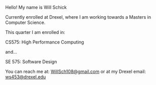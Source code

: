 Hello! My name is Will Schick

Currently enrolled at Drexel, where I am working towards a Masters in Computer Science.

This quarter I am enrolled in:

CS575: High Performance Computing

and...

SE 575: Software Design

You can reach me at: WillSch108@gmail.com
or at my Drexel email: ws453@drexel.edu

<!---
WillSchick/WillSchick is a ✨ special ✨ repository because its `README.md` (this file) appears on your GitHub profile.
You can click the Preview link to take a look at your changes.
--->
